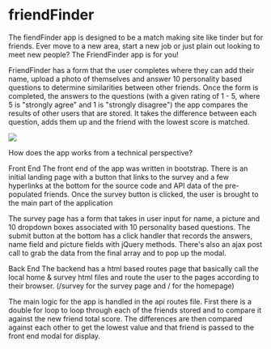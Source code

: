 # friendFinder

The fiendFinder app is designed to be a match making site like tinder but for friends. Ever move to a new area, start a new job or just plain out looking to meet new people? The FriendFinder app is for you!

FriendFinder has a form that the user completes where they can add their name, upload a photo of themselves and answer 10 personality based questions to determine similarities between other friends. Once the form is completed, the answers to the questions (with a given rating of 1 - 5, where 5 is "strongly agree" and 1 is "strongly disagree") the app compares the results of other users that are stored. It takes the difference between each question, adds them up and the friend with the lowest score is matched.

![](friendFinder.gif)


How does the app works from a technical perspective?

Front End 
The front end of the app was written in bootstrap. There is an initial landing page with a button that links to the survey and a few hyperlinks at the bottom for the source code and API data of the pre-populated friends. Once the survey button is clicked, the user is brought to the main part of the application

The survey page has a form that takes in user input for name, a picture and 10 dropdown boxes associated with 10 personality based questions. The submit button at the bottom has a click handler that records the answers, name field and picture fields with jQuery methods. There's also an ajax post call to grab the data from the final array and to pop up the modal. 

Back End
The backend has a html based routes page that basically call the local home & survey html files and route the user to the pages according to their browser. (/survey for the survey page and / for the homepage)

The main logic for the app is handled in the api routes file. 
First there is a double for loop to loop through each of the friends stored and to compare it against the new friend total score. The differences are then compared against each other to get the lowest value and that friend is passed to the front end modal for display.
